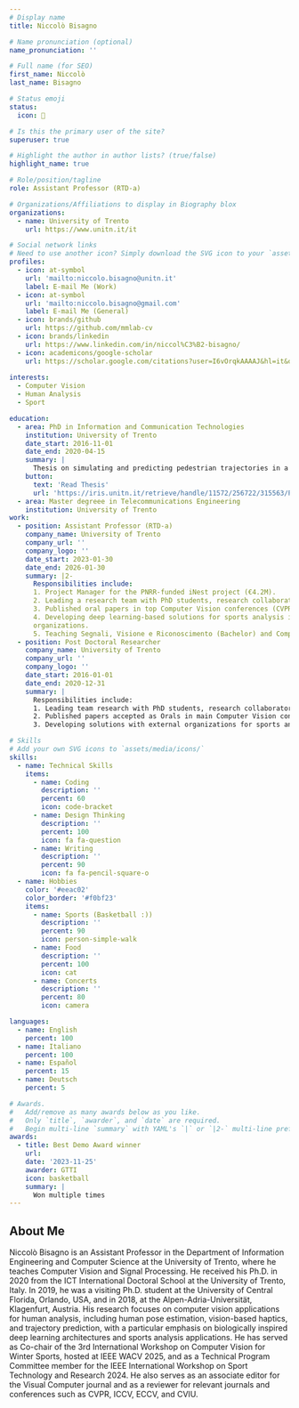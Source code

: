 ```yaml
---
# Display name
title: Niccolò Bisagno

# Name pronunciation (optional)
name_pronunciation: ''

# Full name (for SEO)
first_name: Niccolò
last_name: Bisagno

# Status emoji
status:
  icon: 🦥

# Is this the primary user of the site?
superuser: true

# Highlight the author in author lists? (true/false)
highlight_name: true

# Role/position/tagline
role: Assistant Professor (RTD-a)

# Organizations/Affiliations to display in Biography blox
organizations:
  - name: University of Trento
    url: https://www.unitn.it/it

# Social network links
# Need to use another icon? Simply download the SVG icon to your `assets/media/icons/` folder.
profiles:
  - icon: at-symbol
    url: 'mailto:niccolo.bisagno@unitn.it'
    label: E-mail Me (Work)
  - icon: at-symbol
    url: 'mailto:niccolo.bisagno@gmail.com'
    label: E-mail Me (General)
  - icon: brands/github
    url: https://github.com/mmlab-cv
  - icon: brands/linkedin
    url: https://www.linkedin.com/in/niccol%C3%B2-bisagno/
  - icon: academicons/google-scholar
    url: https://scholar.google.com/citations?user=I6vOrqkAAAAJ&hl=it&oi=ao
 
interests:
  - Computer Vision
  - Human Analysis
  - Sport

education:
  - area: PhD in Information and Communication Technologies
    institution: University of Trento
    date_start: 2016-11-01
    date_end: 2020-04-15
    summary: |
      Thesis on simulating and predicting pedestrian trajectories in a crowd. Supervised by [Prof. Nicola Conci](https://webapps.unitn.it/du/en/Persona/PER0003698/Curriculum).
    button:
      text: 'Read Thesis'
      url: 'https://iris.unitn.it/retrieve/handle/11572/256722/315563/Phd_thesis__Bisagno.pdf'
  - area: Master degreee in Telecommunications Engineering
    institution: University of Trento
work:
  - position: Assistant Professor (RTD-a)
    company_name: University of Trento
    company_url: ''
    company_logo: ''
    date_start: 2023-01-30
    date_end: 2026-01-30
    summary: |2-
      Responsibilities include:
      1. Project Manager for the PNRR-funded iNest project (€4.2M).
      2. Leading a research team with PhD students, research collaborators, and international partners.
      3. Published oral papers in top Computer Vision conferences (CVPR, ICCV).
      4. Developing deep learning-based solutions for sports analysis in Python in collaboration with external
      organizations.
      5. Teaching Segnali, Visione e Riconoscimento (Bachelor) and Computer Vision (Master) courses.
  - position: Post Doctoral Researcher
    company_name: University of Trento
    company_url: ''
    company_logo: ''
    date_start: 2016-01-01
    date_end: 2020-12-31
    summary: |
      Responsibilities include:
      1. Leading team research with PhD students, research collaborators and internationals.
      2. Published papers accepted as Orals in main Computer Vision conferences (CVPR, ICCV) .
      3. Developing solutions with external organizations for sports analysis using deep learning techniques in Python.

# Skills
# Add your own SVG icons to `assets/media/icons/`
skills:
  - name: Technical Skills
    items:
      - name: Coding
        description: ''
        percent: 60
        icon: code-bracket
      - name: Design Thinking
        description: ''
        percent: 100
        icon: fa fa-question
      - name: Writing
        description: ''
        percent: 90
        icon: fa fa-pencil-square-o
  - name: Hobbies
    color: '#eeac02'
    color_border: '#f0bf23'
    items:
      - name: Sports (Basketball :))
        description: ''
        percent: 90
        icon: person-simple-walk
      - name: Food
        description: ''
        percent: 100
        icon: cat
      - name: Concerts
        description: ''
        percent: 80
        icon: camera

languages:
  - name: English
    percent: 100
  - name: Italiano
    percent: 100
  - name: Español
    percent: 15
  - name: Deutsch
    percent: 5

# Awards.
#   Add/remove as many awards below as you like.
#   Only `title`, `awarder`, and `date` are required.
#   Begin multi-line `summary` with YAML's `|` or `|2-` multi-line prefix and indent 2 spaces below.
awards:
  - title: Best Demo Award winner
    url: 
    date: '2023-11-25'
    awarder: GTTI
    icon: basketball
    summary: |
      Won multiple times
---
```


## About Me

Niccolò Bisagno is an Assistant Professor in the Department of Information Engineering and Computer Science at the University of Trento, where he teaches Computer Vision and Signal Processing. He received his Ph.D. in 2020 from the ICT International Doctoral School at the University of Trento, Italy. In 2019, he was a visiting Ph.D. student at the University of Central Florida, Orlando, USA, and in 2018, at the Alpen-Adria-Universität, Klagenfurt, Austria.
His research focuses on computer vision applications for human analysis, including human pose estimation, vision-based haptics, and trajectory prediction, with a particular emphasis on biologically inspired deep learning architectures and sports analysis applications. He has served as Co-chair of the 3rd International Workshop on Computer Vision for Winter Sports, hosted at IEEE WACV 2025, and as a Technical Program Committee member for the IEEE International Workshop on Sport Technology and Research 2024. He also serves as an associate editor for the Visual Computer journal and as a reviewer for relevant journals and conferences such as CVPR, ICCV, ECCV, and CVIU.